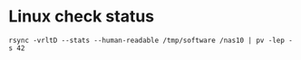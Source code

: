 

# Linux check status
```
rsync -vrltD --stats --human-readable /tmp/software /nas10 | pv -lep -s 42
```
